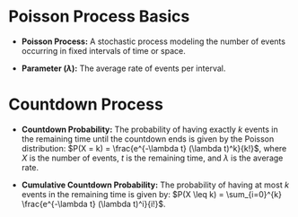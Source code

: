 
# Poisson Process Basics

- **Poisson Process:** A stochastic process modeling the number of events occurring in fixed intervals of time or space.

- **Parameter ($\lambda$):** The average rate of events per interval.

# Countdown Process

- **Countdown Probability:** The probability of having exactly $k$ events in the remaining time until the countdown ends is given by the Poisson distribution: $P(X = k) = \frac{e^{-\lambda t} (\lambda t)^k}{k!}$, where $X$ is the number of events, $t$ is the remaining time, and $\lambda$ is the average rate.

- **Cumulative Countdown Probability:** The probability of having at most $k$ events in the remaining time is given by: $P(X \leq k) = \sum_{i=0}^{k} \frac{e^{-\lambda t} (\lambda t)^i}{i!}$.
